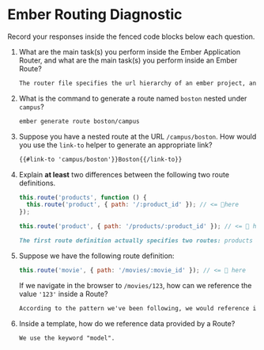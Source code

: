 # Ember Routing Diagnostic

Record your responses inside the fenced code blocks below each question.

1.  What are the main task(s) you perform inside the Ember Application Router,
    and what are the main task(s) you perform inside an Ember Route?

    ```md
    The router file specifies the url hierarchy of an ember project, an ember route file specifies what should be shown (but now how it should be show) on a specific page.
    ```

1.  What is the command to generate a route named `boston` nested under
    `campus`?

    ```md
    ember generate route boston/campus
    ```

1.  Suppose you have a nested route at the URL `/campus/boston`. How would you
    use the `link-to` helper to generate an appropriate link?

    ```md
    {{#link-to 'campus/boston'}}Boston{{/link-to}}
    ```

1.  Explain **at least** two differences between the following two route
    definitions.

    ```js
    this.route('products', function () {
      this.route('product', { path: '/:product_id' }); // <= 👀here
    });

    this.route('product', { path: '/products/:product_id' }); // <= 👀 here
    ```

    ```md
    The first route definition actually specifies two routes: products and products/:product_id. The second only specifies one: products/:product_id.

    
    ```

1.  Suppose we have the following route definition:

    ```js
    this.route('movie', { path: '/movies/:movie_id' }); // <= 👀 here
    ```

    If we navigate in the browser to `/movies/123`, how can we reference the
    value `'123'` inside a Route?

    ```md
    According to the pattern we've been following, we would reference it with params.movie_id.
    ```

1.  Inside a template, how do we reference data provided by a Route?

    ```md
    We use the keyword "model".
    ```
